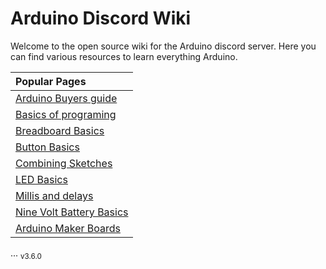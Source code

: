 # Arduino Discord Wiki

Welcome to the open source wiki for the Arduino discord server. Here you can find various resources to learn everything Arduino.

|   Popular Pages                                    |
|   :---------------------------------------------   |
|   [Arduino Buyers guide](arduinobuyersguide.md)    |
|   [Basics of programing](basicsOfProgramming.md)   |
|   [Breadboard Basics](breadBoard.md)               |
|   [Button Basics](buttons.md)                      |
|   [Combining Sketches](combiningSketches.md)       |
|   [LED Basics](ledResistors.md)                    |
|   [Millis and delays](millisVsDelay.md)            |
|   [Nine Volt Battery Basics](nineVolts.md)         |
|   [Arduino Maker Boards](makerboards.md)           |

...
<sub>v3.6.0</sub>
